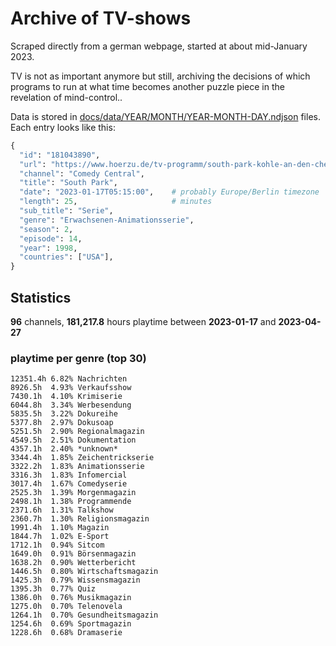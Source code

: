 # Archive of TV-shows

Scraped directly from a german webpage, started at about mid-January 2023.

TV is not as important anymore but still, archiving the decisions of which programs to run at what time
becomes another puzzle piece in the revelation of mind-control.. 

Data is stored in [docs/data/YEAR/MONTH/YEAR-MONTH-DAY.ndjson](docs/data/) files. 
Each entry looks like this:

```python
{
  "id": "181043890", 
  "url": "https://www.hoerzu.de/tv-programm/south-park-kohle-an-den-chefkoch/bid_181043890/", 
  "channel": "Comedy Central", 
  "title": "South Park", 
  "date": "2023-01-17T05:15:00",    # probably Europe/Berlin timezone 
  "length": 25,                     # minutes 
  "sub_title": "Serie", 
  "genre": "Erwachsenen-Animationsserie", 
  "season": 2, 
  "episode": 14, 
  "year": 1998, 
  "countries": ["USA"],
}
```

## Statistics

**96** channels, **181,217.8** hours playtime between **2023-01-17** and **2023-04-27**


### playtime per genre (top 30)

    12351.4h 6.82% Nachrichten
    8926.5h  4.93% Verkaufsshow
    7430.1h  4.10% Krimiserie
    6044.8h  3.34% Werbesendung
    5835.5h  3.22% Dokureihe
    5377.8h  2.97% Dokusoap
    5251.5h  2.90% Regionalmagazin
    4549.5h  2.51% Dokumentation
    4357.1h  2.40% *unknown*
    3344.4h  1.85% Zeichentrickserie
    3322.2h  1.83% Animationsserie
    3316.3h  1.83% Infomercial
    3017.4h  1.67% Comedyserie
    2525.3h  1.39% Morgenmagazin
    2498.1h  1.38% Programmende
    2371.6h  1.31% Talkshow
    2360.7h  1.30% Religionsmagazin
    1991.4h  1.10% Magazin
    1844.7h  1.02% E-Sport
    1712.1h  0.94% Sitcom
    1649.0h  0.91% Börsenmagazin
    1638.2h  0.90% Wetterbericht
    1446.5h  0.80% Wirtschaftsmagazin
    1425.3h  0.79% Wissensmagazin
    1395.3h  0.77% Quiz
    1386.0h  0.76% Musikmagazin
    1275.0h  0.70% Telenovela
    1264.1h  0.70% Gesundheitsmagazin
    1254.6h  0.69% Sportmagazin
    1228.6h  0.68% Dramaserie
